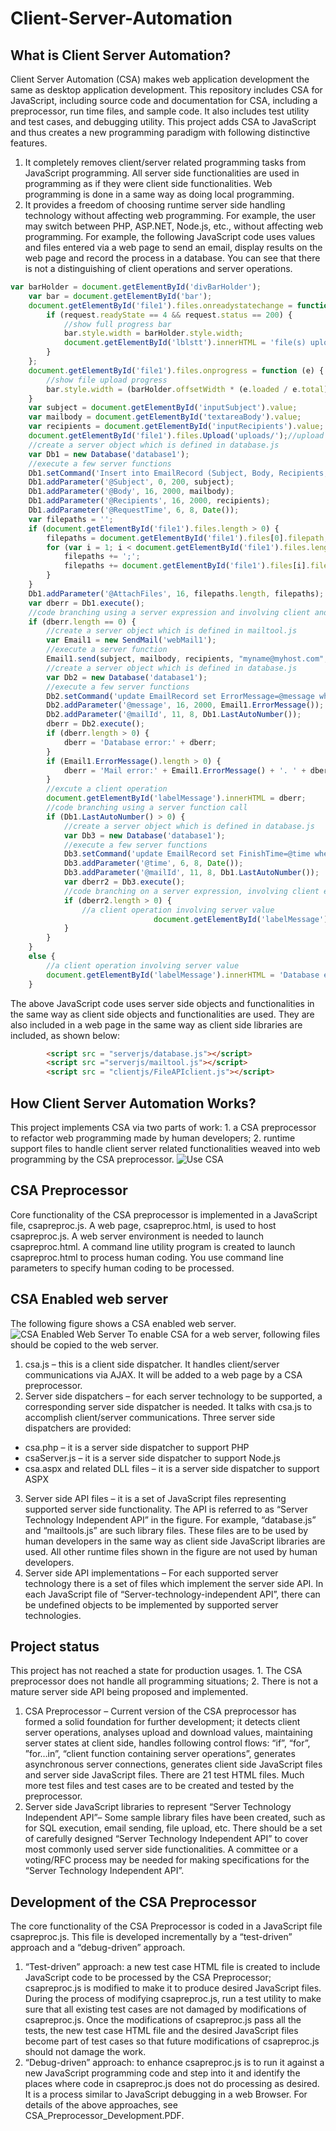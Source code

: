 # Client-Server-Automation
## What is Client Server Automation?

Client Server Automation (CSA) makes web application development the same as desktop application development. This repository includes CSA for JavaScript, including source code and documentation for CSA, including a preprocessor, run time files, and sample code. It also includes test utility and test cases, and debugging utility.
This project adds CSA to JavaScript and thus creates a new programming paradigm with following distinctive features.
1.	It completely removes client/server related programming tasks from JavaScript programming. All server side functionalities are used in programming as if they were client side functionalities. Web programming is done in a same way as doing local programming.
2.	It provides a freedom of choosing runtime server side handling technology without affecting web programming. For example, the user may switch between PHP, ASP.NET, Node.js, etc., without affecting web programming.
For example, the following JavaScript code uses values and files entered via a web page to send an email, display results on the web page and record the process in a database. You can see that there is not a distinguishing of client operations and server operations.
```javascript
var barHolder = document.getElementById('divBarHolder');
	var bar = document.getElementById('bar');
	document.getElementById('file1').files.onreadystatechange = function (request) {
		if (request.readyState == 4 && request.status == 200) {
			//show full progress bar
			bar.style.width = barHolder.style.width;
			document.getElementById('lblstt').innerHTML = 'file(s) uploaded. ';
		}
	};
	document.getElementById('file1').files.onprogress = function (e) {
		//show file upload progress
		bar.style.width = (barHolder.offsetWidth * (e.loaded / e.total)) + 'px';
	}
	var subject = document.getElementById('inputSubject').value;
	var mailbody = document.getElementById('textareaBody').value;
	var recipients = document.getElementById('inputRecipients').value;
	document.getElementById('file1').files.Upload('uploads/');//upload files to be attached to the email
	//create a server object which is defined in database.js
	var Db1 = new Database('database1');
	//execute a few server functions
	Db1.setCommand('Insert into EmailRecord (Subject, Body, Recipients, RequestTime, AttachFiles) Values (@Subject, @Body, @Recipients, @RequestTime, @AttachFiles)');
	Db1.addParameter('@Subject', 0, 200, subject);
	Db1.addParameter('@Body', 16, 2000, mailbody);
	Db1.addParameter('@Recipients', 16, 2000, recipients);
	Db1.addParameter('@RequestTime', 6, 8, Date());
	var filepaths = '';
	if (document.getElementById('file1').files.length > 0) {
		filepaths = document.getElementById('file1').files[0].filepath;
		for (var i = 1; i < document.getElementById('file1').files.length; i++) {
			filepaths += ';';
			filepaths += document.getElementById('file1').files[i].filepath;
		}
	}
	Db1.addParameter('@AttachFiles', 16, filepaths.length, filepaths);
	var dberr = Db1.execute();
	//code branching using a server expression and involving client and server execution paths
	if (dberr.length == 0) {
		//create a server object which is defined in mailtool.js
		var Email1 = new SendMail('webMail1');
		//execute a server function
		Email1.send(subject, mailbody, recipients, "myname@myhost.com", document.getElementById('file1').files);
		//create a server object which is defined in database.js
		var Db2 = new Database('database1');
		//execute a few server functions
		Db2.setCommand('update EmailRecord set ErrorMessage=@message where EmailRecID=@mailId');
		Db2.addParameter('@message', 16, 2000, Email1.ErrorMessage());
		Db2.addParameter('@mailId', 11, 8, Db1.LastAutoNumber());
		dberr = Db2.execute();
		if (dberr.length > 0) {
			dberr = 'Database error:' + dberr;
		}
		if (Email1.ErrorMessage().length > 0) {
			dberr = 'Mail error:' + Email1.ErrorMessage() + '. ' + dberr;
		}
		//excute a client operation
		document.getElementById('labelMessage').innerHTML = dberr;
		//code branching using a server function call
		if (Db1.LastAutoNumber() > 0) {
			//create a server object which is defined in database.js
			var Db3 = new Database('database1');
			//execute a few server functions
			Db3.setCommand('update EmailRecord set FinishTime=@time where EmailRecID=@mailId');
			Db3.addParameter('@time', 6, 8, Date());
			Db3.addParameter('@mailId', 11, 8, Db1.LastAutoNumber());
			var dberr2 = Db3.execute();
			//code branching on a server expression, involving client execution path
			if (dberr2.length > 0) {
				//a client operation involving server value
								document.getElementById('labelMessage').innerHTML = ' Database error setting finish time:' + dberr2;
			}
		}
	}
	else {
		//a client operation involving server value
		document.getElementById('labelMessage').innerHTML = 'Database error:' + dberr;
	}  

```
The above JavaScript code uses server side objects and functionalities in the same way as client side objects and functionalities are used. They are also included in a web page in the same way as client side libraries are included, as shown below:
```html
		<script src = "serverjs/database.js"></script>
		<script src ="serverjs/mailtool.js"></script>
		<script src = "clientjs/FileAPIclient.js"></script>
```
## How Client Server Automation Works?
This project implements CSA via two parts of work: 1. a CSA preprocessor to refactor web programming made by human developers; 2. runtime support files to handle client server related functionalities weaved into web programming by the CSA preprocessor.
![Use CSA](CSA.png "Use CSA")
## CSA Preprocessor
Core functionality of the CSA preprocessor is implemented in a JavaScript file, csapreproc.js. A web page, csapreproc.html, is used to host csapreproc.js. A web server environment is needed to launch csapreproc.html. A command line utility program is created to launch csapreproc.html to process human coding. You use command line parameters to specify human coding to be processed.
## CSA Enabled web server
The following figure shows a CSA enabled web server.
![CSA Enabled Web Server](Fig16.png "CSA Enabled Web Server")
To enable CSA for a web server, following files should be copied to the web server.
1.	csa.js – this is a client side dispatcher. It handles client/server communications via AJAX. It will be added to a web page by a CSA preprocessor.
2.	Server side dispatchers – for each server technology to be supported, a corresponding server side dispatcher is needed. It talks with csa.js to accomplish client/server communications. Three server side dispatchers are provided:
  *	csa.php – it is a server side dispatcher to support PHP
  *	csaServer.js – it is a server side dispatcher to support Node.js
  *	csa.aspx and related DLL files – it is a server side dispatcher to support ASPX
3.	Server side API files – it is a set of JavaScript files representing supported server side functionality. The API is referred to as “Server Technology Independent API” in the figure. For example, “database.js” and “mailtools.js” are such library files. These files are to be used by human developers in the same way as client side JavaScript libraries are used. All other runtime files shown in the figure are not used by human developers.
4.	Server side API implementations – For each supported server technology there is a set of files which implement the server side API. In each JavaScript file of “Server-technology-independent API”, there can be undefined objects to be implemented by supported server technologies.
## Project status
This project has not reached a state for production usages. 1. The CSA preprocessor does not handle all programming situations; 2. There is not a mature server side API being proposed and implemented. 
1.	CSA Preprocessor – Current version of the CSA preprocessor has formed a solid foundation for further development; it detects client server operations, analyses upload and download values, maintaining server states at client side, handles following control flows: “if”, “for”, ”for…in”, “client function containing server operations”, generates asynchronous server connections, generates client side JavaScript files and server side JavaScript files. There are 21 test HTML files. Much more test files and test cases are to be created and tested by the preprocessor. 
2.	Server side JavaScript libraries to represent “Server Technology Independent API”– Some sample library files have been created, such as for SQL execution, email sending, file upload, etc. There should be a set of carefully designed “Server Technology Independent API” to cover most commonly used server side functionalities. A committee or a voting/RFC process may be needed for making specifications for the “Server Technology Independent API”.
## Development of the CSA Preprocessor
The core functionality of the CSA Preprocessor is coded in a JavaScript file csapreproc.js. This file is developed incrementally by a “test-driven” approach and a “debug-driven” approach.
1.	“Test-driven” approach: a new test case HTML file is created to include JavaScript code to be processed by the CSA Preprocessor; csapreproc.js is modified to make it to produce desired JavaScript files. During the process of modifying csapreproc.js, run a test utility to make sure that all existing test cases are not damaged by modifications of csapreproc.js. Once the modifications of csapreproc.js pass all the tests, the new test case HTML file and the desired JavaScript files become part of test cases so that future modifications of csapreproc.js should not damage the work.
2.	“Debug-driven” approach: to enhance csapreproc.js is to run it against a new JavaScript programming code and step into it and identify the places where code in csapreproc.js does not do processing as desired. It is a process similar to JavaScript debugging in a web Browser. 
For details of the above approaches, see CSA_Preprocessor_Development.PDF.
